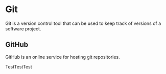 # Git

Git is a version control tool that can be used to keep track of versions of a software project.

## GitHub

GitHub is an online service for hosting git repositories.

TestTestTest